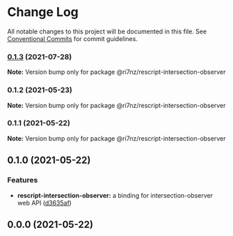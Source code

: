 # Change Log

All notable changes to this project will be documented in this file.
See [Conventional Commits](https://conventionalcommits.org) for commit guidelines.

### [0.1.3](https://github.com/ri7nz/rescript-libs/compare/@ri7nz/rescript-intersection-observer@0.1.1...@ri7nz/rescript-intersection-observer@0.1.3) (2021-07-28)

**Note:** Version bump only for package @ri7nz/rescript-intersection-observer





### 0.1.2 (2021-05-23)

**Note:** Version bump only for package @ri7nz/rescript-intersection-observer





### 0.1.1 (2021-05-22)

**Note:** Version bump only for package @ri7nz/rescript-intersection-observer





## 0.1.0 (2021-05-22)


### Features

* **rescript-intersection-observer:** a binding for intersection-observer web API ([d3635af](https://github.com/ri7nz/rescript-libs/commit/d3635af7013b007e343ca000ced4fc80d3dfaf26))



## 0.0.0 (2021-05-22)
